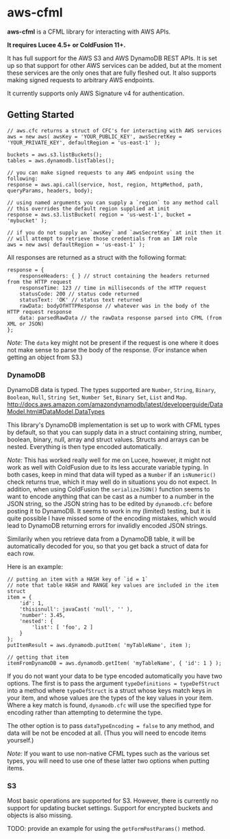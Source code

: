 # aws-cfml

**aws-cfml** is a CFML library for interacting with AWS APIs.

**It requires Lucee 4.5+ or ColdFusion 11+.**

It has full support for the AWS S3 and AWS DynamoDB REST APIs. It is set up so that support for other AWS services can be added, but at the moment these services are the only ones that are fully fleshed out. It also supports making signed requests to arbitrary AWS endpoints.

It currently supports only AWS Signature v4 for authentication.


## Getting Started

	// aws.cfc returns a struct of CFC's for interacting with AWS services
	aws = new aws( awsKey = 'YOUR_PUBLIC_KEY', awsSecretKey = 'YOUR_PRIVATE_KEY', defaultRegion = 'us-east-1' );

	buckets = aws.s3.listBuckets();
	tables = aws.dynamodb.listTables();

    // you can make signed requests to any AWS endpoint using the following:
    response = aws.api.call(service, host, region, httpMethod, path, queryParams, headers, body);

    // using named arguments you can supply a `region` to any method call
    // this overrides the default region supplied at init
    response = aws.s3.listBucket( region = 'us-west-1', bucket = 'mybucket' );

    // if you do not supply an `awsKey` and `awsSecretKey` at init then it
    // will attempt to retrieve those credentials from an IAM role
    aws = new aws( defaultRegion = 'us-east-1' );


All responses are returned as a struct with the following format:

	response = {
		responseHeaders: { } // struct containing the headers returned from the HTTP request
		responseTime: 123 // time in milliseconds of the HTTP request
		statusCode: 200 // status code returned
		statusText: 'OK' // status text returned
		rawData: bodyOfHTTPResponse // whatever was in the body of the HTTP request response
		data: parsedRawData // the rawData response parsed into CFML (from XML or JSON)
	};

_Note:_ The `data` key might not be present if the request is one where it does not make sense to parse the body of the response. (For instance when getting an object from S3.)

### DynamoDB

DynamoDB data is typed. The types supported are `Number`, `String`, `Binary`, `Boolean`, `Null`, `String Set`, `Number Set`, `Binary Set`, `List` and `Map`.
http://docs.aws.amazon.com/amazondynamodb/latest/developerguide/DataModel.html#DataModel.DataTypes

This library's DynamoDB implementation is set up to work with CFML types by default, so that you can supply data in a struct containing string, number, boolean, binary, null, array and struct values. Structs and arrays can be nested. Everything is then type encoded automatically.

_Note:_ This has worked really well for me on Lucee, however, it might not work as well with ColdFusion due to its less accurate variable typing. In both cases, keep in mind that data will typed as a `Number` if an `isNumeric()` check returns true, which it may well do in situations you do not expect. In addition, when using ColdFusion the `serializeJSON()` function seems to want to encode anything that can be cast as a number to a number in the JSON string, so the JSON string has to be edited by `dynamodb.cfc` before posting it to DynamoDB. It seems to work in my (limited) testing, but it is quite possible I have missed some of the encoding mistakes, which would lead to DynamoDB returning errors for invalidly encoded JSON strings.

Similarily when you retrieve data from a DynamoDB table, it will be automatically decoded for you, so that you get back a struct of data for each row.

Here is an example:

	// putting an item with a HASH key of `id = 1`
	// note that table HASH and RANGE key values are included in the item struct
	item = {
		'id': 1,
		'thisisnull': javaCast( 'null', '' ),
		'number': 3.45,
		'nested': {
			'list': [ 'foo', 2 ]
		}
	};
	putItemResult = aws.dynamodb.putItem( 'myTableName', item );

	// getting that item
	itemFromDynamoDB = aws.dynamodb.getItem( 'myTableName', { 'id': 1 } );

If you do not want your data to be type encoded automatically you have two options. The first is to pass the argument `typeDefinitions = typeDefStruct` into a method where `typeDefStruct` is a struct whose keys match keys in your item, and whose values are the types of the key values in your item. Where a key match is found, `dynamodb.cfc` will use the specified type for encoding rather than attempting to determine the type.

 The other option is to pass `dataTypeEncoding = false` to any method, and data will be not be encoded at all. (Thus you will need to encode items yourself.)

 _Note:_ If you want to use non-native CFML types such as the various set types, you will need to use one of these latter two options when putting items.

### S3

Most basic operations are supported for S3. However, there is currently no support for updating bucket settings. Support for encrypted buckets and objects is also missing.

TODO: provide an example for using the `getFormPostParams()` method.
